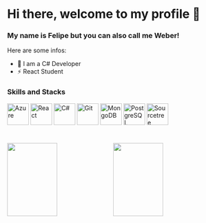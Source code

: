 # Hi there, welcome to my profile 👋

### My name is Felipe but you can also call me Weber!


Here are some infos:

- 🌱 I am a C# Developer
- ⚡ React Student

### Skills and Stacks

<div align="left">
<img alt="Azure" src="https://cdn.jsdelivr.net/gh/devicons/devicon/icons/azure/azure-original.svg" width="50" height="50"/>
<img alt="React" src="https://cdn.jsdelivr.net/gh/devicons/devicon/icons/react/react-original.svg" width="50" height="50"/>
<img alt="C#" src="https://cdn.jsdelivr.net/gh/devicons/devicon/icons/csharp/csharp-original.svg" width="50" height="50"/>
<img alt="Git" src="https://cdn.jsdelivr.net/gh/devicons/devicon/icons/git/git-original.svg" width="50" height="50"/>         
<img alt="MongoDB" src="https://cdn.jsdelivr.net/gh/devicons/devicon/icons/mongodb/mongodb-original.svg" width="50" height="50"/>
<img alt="PostgreSQL" src="https://cdn.jsdelivr.net/gh/devicons/devicon/icons/postgresql/postgresql-original.svg" width="50" height="50"/>
<img alt="Sourcetree" src="https://cdn.jsdelivr.net/gh/devicons/devicon/icons/sourcetree/sourcetree-original.svg" width="50" height="50" />
</div>

# 
<img height="170em" width="48%" src="https://github-readme-stats.vercel.app/api?username=lipefw&show_icons=true&theme=react&include_all_commits=true&count_private=true&show_owner=false"/> <img height="170em" width="48%" src="https://github-readme-stats.vercel.app/api/top-langs/?username=LipeFW&layout=compact&langs_count=4&theme=react"/>
          
          
          
          
          
          
          

